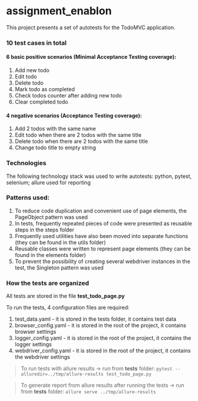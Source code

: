 # assignment_enablon

This project presents a set of autotests for the TodoMVC application. 

### 10 test cases in total

#### 6 basic positive scenarios (Minimal Acceptance Testing coverage):
1. Add new todo
2. Edit todo
3. Delete todo
4. Mark todo as completed
5. Check todos counter after adding new todo
6. Clear completed todo

#### 4 negative scenarios (Acceptance Testing coverage):
1. Add 2 todos with the same name
2. Edit todo when there are 2 todos with the same title
3. Delete todo when there are 2 todos with the same title
4. Change todo title to empty string

### Technologies

The following technology stack was used to write autotests: python, pytest, selenium; allure used for reporting

### Patterns used:
1. To reduce code duplication and convenient use of page elements, the PageObject pattern was used
2. In tests, frequently repeated pieces of code were presented as reusable steps in the steps folder
3. Frequently used utilities have also been moved into separate functions (they can be found in the utils folder)
4. Reusable classes were written to represent page elements (they can be found in the elements folder)
5. To prevent the possibility of creating several webdriver instances in the test, the Singleton pattern was used

### How the tests are organized

All tests are stored in the file **test_todo_page.py**

To run the tests, 4 configuration files are required:
1. test_data.yaml - it is stored in the tests folder, it contains test data
2. browser_config.yaml - it is stored in the root of the project, it contains browser settings
3. logger_config.yaml - it is stored in the root of the project, it contains the logger settings
4. webdriver_config.yaml - it is stored in the root of the project, it contains the webdriver settings

>To run tests with allure results -> run from **tests** folder:
```pytest --alluredir=../tmp/allure-results test_todo_page.py```

>To generate report from allure results after running the tests -> run from **tests** folder:
```allure serve ../tmp/allure-results```
